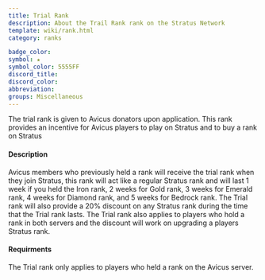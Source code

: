 ```yaml
---
title: Trial Rank
description: About the Trail Rank rank on the Stratus Network
template: wiki/rank.html
category: ranks

badge_color:
symbol: ★
symbol_color: 5555FF
discord_title: 
discord_color: 
abbreviation: 
groups: Miscellaneous
---
```


The trial rank is given to Avicus donators upon application. This rank provides an incentive for Avicus players to play on Stratus and to buy a rank on Stratus

#### Description

Avicus members who previously held a rank will receive the trial rank when they join Stratus, this rank will act like a regular Stratus rank and will last 1 week if you held the Iron rank, 2 weeks for Gold rank, 3 weeks for Emerald rank, 4 weeks for Diamond rank, and 5 weeks for Bedrock rank. The Trial rank will also provide a 20% discount on any Stratus rank during the time that the Trial rank lasts. The Trial rank also applies to players who hold a rank in both servers and the discount will work on upgrading a players Stratus rank.

#### Requirments

The Trial rank only applies to players who held a rank on the Avicus server.
